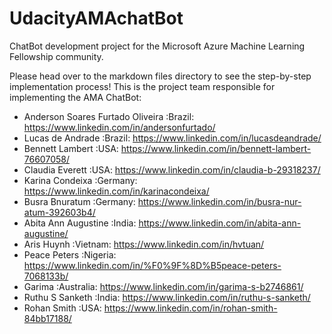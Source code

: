 # UdacityAMAchatBot
ChatBot development project for the Microsoft Azure Machine Learning Fellowship community.

Please head over to the markdown files directory to see the step-by-step implementation process! 
This is the project team responsible for implementing the AMA ChatBot:
- Anderson Soares Furtado Oliveira :Brazil: https://www.linkedin.com/in/andersonfurtado/
- Lucas de Andrade :Brazil: https://www.linkedin.com/in/lucasdeandrade/
- Bennett Lambert :USA: https://www.linkedin.com/in/bennett-lambert-76607058/
- Claudia Everett :USA: https://www.linkedin.com/in/claudia-b-29318237/
- Karina Condeixa :Germany: https://www.linkedin.com/in/karinacondeixa/
- Busra Bnuratum :Germany: https://www.linkedin.com/in/busra-nur-atum-392603b4/
- Abita Ann Augustine :India: https://www.linkedin.com/in/abita-ann-augustine/
- Aris Huynh :Vietnam: https://www.linkedin.com/in/hvtuan/
- Peace Peters :Nigeria: https://www.linkedin.com/in/%F0%9F%8D%B5peace-peters-7068133b/
- Garima :Australia: https://www.linkedin.com/in/garima-s-b2746861/
- Ruthu S Sanketh  :India: https://www.linkedin.com/in/ruthu-s-sanketh/
- Rohan Smith :USA: https://www.linkedin.com/in/rohan-smith-84bb17188/
